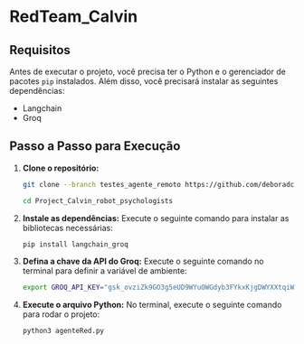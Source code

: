 # RedTeam_Calvin

## Requisitos

Antes de executar o projeto, você precisa ter o Python e o gerenciador de pacotes `pip` instalados. Além disso, você precisará instalar as seguintes dependências:

- Langchain
- Groq

## Passo a Passo para Execução

1. **Clone o repositório:**
   ```bash
   git clone --branch testes_agente_remoto https://github.com/deboradcm/Project_Calvin_robot_psychologists.git
   ```
   
   ```bash
   cd Project_Calvin_robot_psychologists
   ```

2. **Instale as dependências:** Execute o seguinte comando para instalar as bibliotecas necessárias:
   ```bash
   pip install langchain_groq
   ```

3. **Defina a chave da API do Groq:** Execute o seguinte comando no terminal para definir a variável de ambiente:
   ```bash
   export GROQ_API_KEY="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"
   ```

4. **Execute o arquivo Python:** No terminal, execute o seguinte comando para rodar o projeto:
   ```bash
   python3 agenteRed.py
   ```



